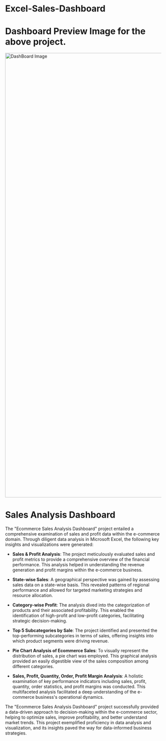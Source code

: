 # Excel-Sales-Dashboard
# Dashboard Preview Image for the above project.

<img width="1433" alt="DashBoard Image" src="https://github.com/user-attachments/assets/83fe73ad-1157-482d-aadf-0bfa0bc4d718" />

# **Sales Analysis Dashboard**

The "Ecommerce Sales Analysis Dashboard" project entailed a comprehensive examination of sales and profit data within the e-commerce domain. Through diligent data analysis in Microsoft Excel, the following key insights and visualizations were generated:

- **Sales & Profit Analysis**: The project meticulously evaluated sales and profit metrics to provide a comprehensive overview of the financial performance. This analysis helped in understanding the revenue generation and profit margins within the e-commerce business.

- **State-wise Sales**: A geographical perspective was gained by assessing sales data on a state-wise basis. This revealed patterns of regional performance and allowed for targeted marketing strategies and resource allocation.

- **Category-wise Profit**: The analysis dived into the categorization of products and their associated profitability. This enabled the identification of high-profit and low-profit categories, facilitating strategic decision-making.

- **Top 5 Subcategories by Sale**: The project identified and presented the top-performing subcategories in terms of sales, offering insights into which product segments were driving revenue.

- **Pie Chart Analysis of Ecommerce Sales**: To visually represent the distribution of sales, a pie chart was employed. This graphical analysis provided an easily digestible view of the sales composition among different categories.

- **Sales, Profit, Quantity, Order, Profit Margin Analysis**: A holistic examination of key performance indicators including sales, profit, quantity, order statistics, and profit margins was conducted. This multifaceted analysis facilitated a deep understanding of the e-commerce business's operational dynamics.

The "Ecommerce Sales Analysis Dashboard" project successfully provided a data-driven approach to decision-making within the e-commerce sector, helping to optimize sales, improve profitability, and better understand market trends. This project exemplified proficiency in data analysis and visualization, and its insights paved the way for data-informed business strategies.
